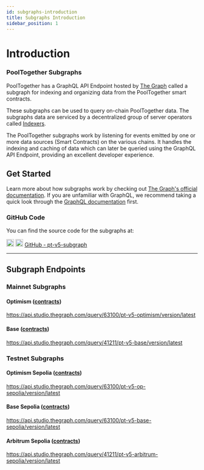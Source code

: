 ```yaml
---
id: subgraphs-introduction
title: Subgraphs Introduction
sidebar_position: 1
---
```


# Introduction

### PoolTogether Subgraphs

PoolTogether has a GraphQL API Endpoint hosted by [The Graph](https://thegraph.com/docs/en/about/#what-the-graph-is) called a subgraph for indexing and organizing data from the PoolTogether smart contracts.

These subgraphs can be used to query on-chain PoolTogether data. The subgraphs data are serviced by a decentralized group of server operators called [Indexers](https://thegraph.com/docs/en/network/indexing/).

The PoolTogether subgraphs work by listening for events emitted by one or more data sources (Smart Contracts) on the various chains. It handles the indexing and caching of data which can later be queried using the GraphQL API Endpoint, providing an excellent developer experience.

## Get Started

Learn more about how subgraphs work by checking out [The Graph's official documentation](https://thegraph.com/docs/en/). If you are unfamiliar with GraphQL, we recommend taking a quick look through the [GraphQL documentation](https://graphql.org/learn/) first.

### GitHub Code

You can find the source code for the subgraphs at:


<div className='flex-center'>
  <img src="/img/github.svg" width="20" height="20" className='github-img-dark' />
  <img src="/img/github-light.png" width="20" height="20" className='github-img-light' />
  <a href="https://github.com/GenerationSoftware/pt-v5-subgraph">GitHub - pt-v5-subgraph</a>
</div>

---

## Subgraph Endpoints

### Mainnet Subgraphs

#### Optimism ([contracts](/protocol/deployments/optimism))

https://api.studio.thegraph.com/query/63100/pt-v5-optimism/version/latest

#### Base ([contracts](/protocol/deployments/base))

https://api.studio.thegraph.com/query/41211/pt-v5-base/version/latest

### Testnet Subgraphs

#### Optimism Sepolia ([contracts](/protocol/deployments/optimism-sepolia))

https://api.studio.thegraph.com/query/63100/pt-v5-op-sepolia/version/latest

#### Base Sepolia ([contracts](/protocol/deployments/base-sepolia))

https://api.studio.thegraph.com/query/63100/pt-v5-base-sepolia/version/latest

#### Arbitrum Sepolia ([contracts](/protocol/deployments/arbitrum-sepolia))

https://api.studio.thegraph.com/query/41211/pt-v5-arbitrum-sepolia/version/latest
